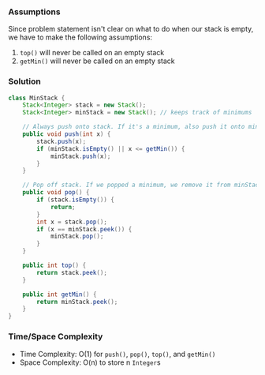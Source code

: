 ### Assumptions

Since problem statement isn't clear on what to do when our stack is empty, we have to make the following assumptions:

1. `top()` will never be called on an empty stack
1. `getMin()` will never be called on an empty stack

### Solution

```java
class MinStack {
    Stack<Integer> stack = new Stack();
    Stack<Integer> minStack = new Stack(); // keeps track of minimums

    // Always push onto stack. If it's a minimum, also push it onto minStack
    public void push(int x) {
        stack.push(x);
        if (minStack.isEmpty() || x <= getMin()) {
            minStack.push(x);
        }
    }

    // Pop off stack. If we popped a minimum, we remove it from minStack also
    public void pop() {
        if (stack.isEmpty()) {
            return;
        }
        int x = stack.pop();
        if (x == minStack.peek()) {
            minStack.pop();
        }
    }

    public int top() {
        return stack.peek();
    }

    public int getMin() {
        return minStack.peek();
    }
}
```

### Time/Space Complexity

-  Time Complexity: O(1) for `push()`, `pop()`, `top()`, and `getMin()`
- Space Complexity: O(n) to store n `Integer`s
